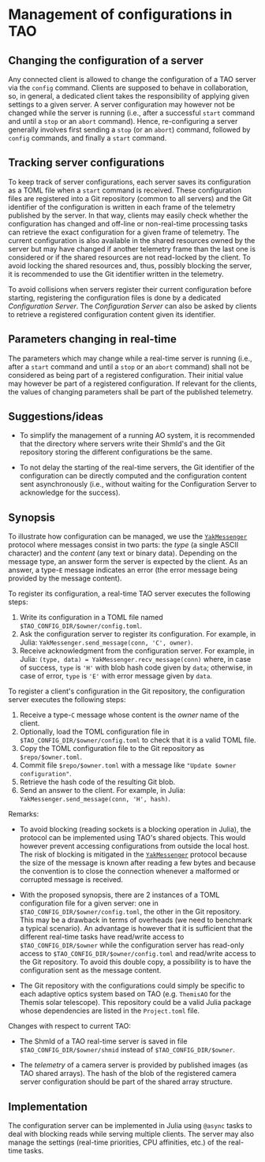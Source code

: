 # Management of configurations in TAO

## Changing the configuration of a server

Any connected client is allowed to change the configuration of a TAO server via the
`config` command. Clients are supposed to behave in collaboration, so, in general, a
dedicated client takes the responsibility of applying given settings to a given server. A
server configuration may however not be changed while the server is running (i.e., after a
successful `start` command and until a `stop` or an `abort` command). Hence,
re-configuring a server generally involves first sending a `stop` (or an `abort`) command,
followed by `config` commands, and finally a `start` command.


## Tracking server configurations

To keep track of server configurations, each server saves its configuration as a TOML file
when a `start` command is received. These configuration files are registered into a Git
repository (common to all servers) and the Git identifier of the configuration is written
in each frame of the telemetry published by the server. In that way, clients may easily
check whether the configuration has changed and off-line or non-real-time processing tasks
can retrieve the exact configuration for a given frame of telemetry. The current
configuration is also available in the shared resources owned by the server but may have
changed if another telemetry frame than the last one is considered or if the shared
resources are not read-locked by the client. To avoid locking the shared resources and,
thus, possibly blocking the server, it is recommended to use the Git identifier written in
the telemetry.

To avoid collisions when servers register their current configuration before starting,
registering the configuration files is done by a dedicated *Configuration Server*. The
*Configuration Server* can also be asked by clients to retrieve a registered configuration
content given its identifier.


## Parameters changing in real-time

The parameters which may change while a real-time server is running (i.e., after a `start`
command and until a `stop` or an `abort` command) shall not be considered as being part of
a registered configuration. Their initial value may however be part of a registered
configuration. If relevant for the clients, the values of changing parameters shall be
part of the published telemetry.


## Suggestions/ideas

* To simplify the management of a running AO system, it is recommended that the directory
  where servers write their ShmId's and the Git repository storing the different
  configurations be the same.

* To not delay the starting of the real-time servers, the Git identifier of the
  configuration can be directly computed and the configuration content sent asynchronously
  (i.e., without waiting for the Configuration Server to acknowledge for the success).


## Synopsis

To illustrate how configuration can be managed, we use the
[`YakMessenger`](https://github.com/emmt/YakMessenger.jl) protocol where messages consist
in two parts: the *type* (a single ASCII character) and the *content* (any text or binary
data). Depending on the message type, an answer form the server is expected by the client.
As an answer, a type-`E` message indicates an error (the error message being provided by
the message content).

To register its configuration, a real-time TAO server executes the following steps:

1. Write its configuration in a TOML file named `$TAO_CONFIG_DIR/$owner/config.toml`.
2. Ask the configuration server to register its configuration. For example, in Julia:
   `YakMessenger.send_message(conn, 'C', owner)`.
3. Receive acknowledgment from the configuration server. For example, in Julia: `(type,
   data) = YakMessenger.recv_message(conn)` where, in case of success, `type` is `'H'`
   with blob hash code given by `data`; otherwise, in case of error, `type` is `'E'` with
   error message given by `data`.

To register a client's configuration in the Git repository, the configuration server
executes the following steps:

1. Receive a type-`C` message whose content is the *owner* name of the client.
2. Optionally, load the TOML configuration file in `$TAO_CONFIG_DIR/$owner/config.toml`
   to check that it is a valid TOML file.
3. Copy the TOML configuration file to the Git repository as `$repo/$owner.toml`.
4. Commit file `$repo/$owner.toml` with a message like `"Update $owner configuration"`.
5. Retrieve the hash code of the resulting Git blob.
6. Send an answer to the client.  For example, in Julia:
   `YakMessenger.send_message(conn, 'H', hash)`.

Remarks:

- To avoid blocking (reading sockets is a blocking operation in Julia), the protocol can
  be implemented using TAO's shared objects. This would however prevent accessing
  configurations from outside the local host. The risk of blocking is mitigated in the
  [`YakMessenger`](https://github.com/emmt/YakMessenger.jl) protocol because the size of
  the message is known after reading a few bytes and because the convention is to close
  the connection whenever a malformed or corrupted message is received.

- With the proposed synopsis, there are 2 instances of a TOML configuration file for a
  given server: one in `$TAO_CONFIG_DIR/$owner/config.toml`, the other in the Git
  repository. This may be a drawback in terms of overheads (we need to benchmark a typical
  scenario). An advantage is however that it is sufficient that the different real-time
  tasks have read/write access to `$TAO_CONFIG_DIR/$owner` while the configuration server
  has read-only access to `$TAO_CONFIG_DIR/$owner/config.toml` and read/write access to
  the Git repository. To avoid this double copy, a possibility is to have the
  configuration sent as the message content.

- The Git repository with the configurations could simply be specific to each adaptive
  optics system based on TAO (e.g. `ThemisAO` for the Themis solar telescope). This
  repository could be a valid Julia package whose dependencies are listed in the
  `Project.toml` file.


Changes with respect to current TAO:

- The ShmId of a TAO real-time server is saved in file `$TAO_CONFIG_DIR/$owner/shmid`
  instead of `$TAO_CONFIG_DIR/$owner`.

- The *telemetry* of a camera server is provided by published images (as TAO shared
  arrays). The hash of the blob of the registered camera server configuration should be
  part of the shared array structure.


## Implementation

The configuration server can be implemented in Julia using `@async` tasks to deal with
blocking reads while serving multiple clients. The server may also manage the settings
(real-time priorities, CPU affinities, etc.) of the real-time tasks.
